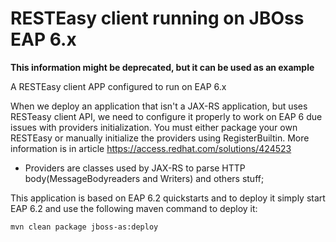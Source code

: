 RESTEasy client running on JBOss EAP 6.x
=======================

**This information might be deprecated, but it can be used as an example**

A RESTEasy client APP configured to run on EAP 6.x

When we deploy an application that isn't a JAX-RS application, but uses RESTeasy client API, we need to configure it properly to work on EAP 6 due issues with providers initialization. You must either package your own RESTEasy or manually initialize the providers using RegisterBuiltin. More information is in article https://access.redhat.com/solutions/424523

* Providers are classes used by JAX-RS to parse HTTP body(MessageBodyreaders and Writers) and others stuff;

This application is based on EAP 6.2 quickstarts and to deploy it simply start EAP 6.2 and use the following maven command to deploy it:


`mvn clean package jboss-as:deploy`






